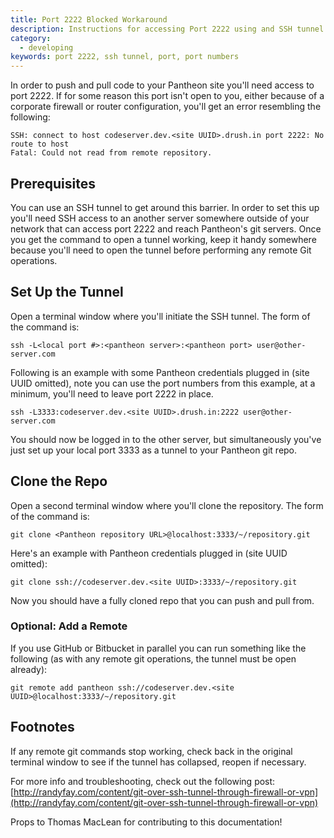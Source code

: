 ```yaml
---
title: Port 2222 Blocked Workaround
description: Instructions for accessing Port 2222 using and SSH tunnel on your Pantheon site.
category:
  - developing
keywords: port 2222, ssh tunnel, port, port numbers
---
```

In order to push and pull code to your Pantheon site you'll need access to port 2222. If for some reason this port isn't open to you, either because of a corporate firewall or router configuration, you'll get an error resembling the following:

    SSH: connect to host codeserver.dev.<site UUID>.drush.in port 2222: No route to host
    Fatal: Could not read from remote repository.

## Prerequisites

You can use an SSH tunnel to get around this barrier. In order to set this up you'll need SSH access to an another server somewhere outside of your network that can access port 2222 and reach Pantheon's git servers. Once you get the command to open a tunnel working, keep it handy somewhere because you'll need to open the tunnel before performing any remote Git operations.

## Set Up the Tunnel

Open a terminal window where you'll initiate the SSH tunnel. The form of the command is:

    ssh -L<local port #>:<pantheon server>:<pantheon port> user@other-server.com

Following is an example with some Pantheon credentials plugged in (site UUID omitted), note you can use the port numbers from this example, at a minimum, you'll need to leave port 2222 in place.

    ssh -L3333:codeserver.dev.<site UUID>.drush.in:2222 user@other-server.com

You should now be logged in to the other server, but simultaneously you've just set up your local port 3333 as a tunnel to your Pantheon git repo.

## Clone the Repo

Open a second terminal window where you'll clone the repository. The form of the command is:

    git clone <Pantheon repository URL>@localhost:3333/~/repository.git

Here's an example with Pantheon credentials plugged in (site UUID omitted):

    git clone ssh://codeserver.dev.<site UUID>:3333/~/repository.git

Now you should have a fully cloned repo that you can push and pull from.

### Optional: Add a Remote

If you use GitHub or Bitbucket in parallel you can run something like the following (as with any remote git operations, the tunnel must be open already):

    git remote add pantheon ssh://codeserver.dev.<site UUID>@localhost:3333/~/repository.git

## Footnotes

If any remote git commands stop working, check back in the original terminal window to see if the tunnel has collapsed, reopen if necessary.

For more info and troubleshooting, check out the following post:  
 [http://randyfay.com/content/git-over-ssh-tunnel-through-firewall-or-vpn](http://randyfay.com/content/git-over-ssh-tunnel-through-firewall-or-vpn)

Props to Thomas MacLean for contributing to this documentation!

